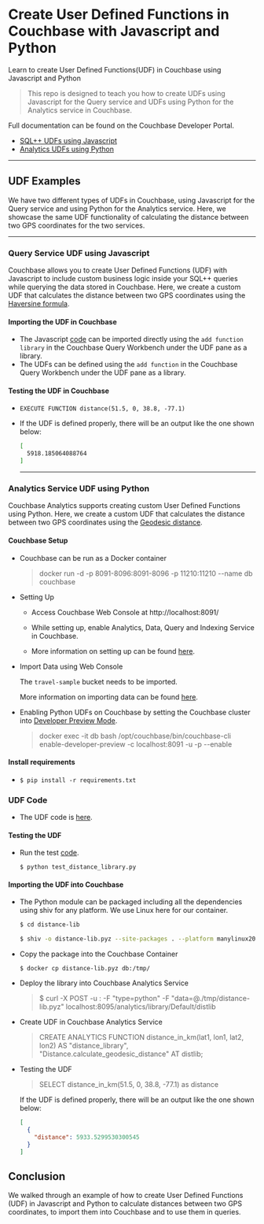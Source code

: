 # Create User Defined Functions in Couchbase with Javascript and Python

Learn to create User Defined Functions(UDF) in Couchbase using Javascript and Python

> This repo is designed to teach you how to create UDFs using Javascript for the Query service and UDFs using Python for the Analytics service in Couchbase.

Full documentation can be found on the Couchbase Developer Portal.

- [SQL++ UDFs using Javascript](https://developer.couchbase.com/tutorial-user-defined-functions-with-javascript)
- [Analytics UDFs using Python](https://developer.couchbase.com/tutorial-analytics-user-defined-functions-with-python)
<hr>

## UDF Examples

We have two different types of UDFs in Couchbase, using Javascript for the Query service and using Python for the Analytics service. Here, we showcase the same UDF functionality of calculating the distance between two GPS coordinates for the two services.

<hr>

### Query Service UDF using Javascript

Couchbase allows you to create User Defined Functions (UDF) with Javascript to include custom business logic inside your SQL++ queries while querying the data stored in Couchbase. Here, we create a custom UDF that calculates the distance between two GPS coordinates using the [Haversine formula](https://en.wikipedia.org/wiki/Haversine_formula).

#### Importing the UDF in Couchbase

- The Javascript [code](javascript-udf/distance.js) can be imported directly using the `add function library` in the Couchbase Query Workbench under the UDF pane as a library.
- The UDFs can be defined using the `add function` in the Couchbase Query Workbench under the UDF pane as a library.

#### Testing the UDF in Couchbase

- `EXECUTE FUNCTION distance(51.5, 0, 38.8, -77.1)`

- If the UDF is defined properly, there will be an output like the one shown below:

  ```sh
  [
    5918.185064088764
  ]
  ```

  <hr>

### Analytics Service UDF using Python

Couchbase Analytics supports creating custom User Defined Functions using Python. Here, we create a custom UDF that calculates the distance between two GPS coordinates using the [Geodesic distance](https://en.wikipedia.org/wiki/Geodesics_on_an_ellipsoid).

#### Couchbase Setup

- Couchbase can be run as a Docker container

  > docker run -d -p 8091-8096:8091-8096 -p 11210:11210 --name db couchbase

- Setting Up

  - Access Couchbase Web Console at http://localhost:8091/

  - While setting up, enable Analytics, Data, Query and Indexing Service in Couchbase.

  - More information on setting up can be found [here](https://docs.couchbase.com/server/current/getting-started/do-a-quick-install.html).

- Import Data using Web Console

  The `travel-sample` bucket needs to be imported.

  More information on importing data can be found [here](https://docs.couchbase.com/server/current/manage/manage-settings/install-sample-buckets.html).

- Enabling Python UDFs on Couchbase by setting the Couchbase cluster into [Developer Preview Mode](https://docs.couchbase.com/server/current/developer-preview/preview-mode.html#how-do-i-enable-the-developer-preview-mode).

  > docker exec -it db bash /opt/couchbase/bin/couchbase-cli enable-developer-preview -c localhost:8091 -u <username> -p <password> --enable

#### Install requirements

- `$ pip install -r requirements.txt`

### UDF Code

- The UDF code is [here](analytics-udf-python/distance-lib/distance_library.py).

#### Testing the UDF

- Run the test [code](analytics-udf-python/distance-lib/test_distance_library.py).

  `$ python test_distance_library.py`

#### Importing the UDF into Couchbase

- The Python module can be packaged including all the dependencies using shiv for any platform. We use Linux here for our container.

  ```bash
  $ cd distance-lib

  $ shiv -o distance-lib.pyz --site-packages . --platform manylinux2010_x86_64 --python-version 39 --only-binary=:all: geopy
  ```

- Copy the package into the Couchbase Container

  `$ docker cp distance-lib.pyz db:/tmp/`

- Deploy the library into Couchbase Analytics Service

  > $ curl -X POST -u <username>:<password> -F "type=python" -F "data=@./tmp/distance-lib.pyz" localhost:8095/analytics/library/Default/distlib

- Create UDF in Couchbase Analytics Service

  > CREATE ANALYTICS FUNCTION distance_in_km(lat1, lon1, lat2, lon2) AS "distance_library", "Distance.calculate_geodesic_distance" AT distlib;

- Testing the UDF

  > SELECT distance_in_km(51.5, 0, 38.8, -77.1) as distance

  If the UDF is defined properly, there will be an output like the one shown below:

  ```json
  [
    {
      "distance": 5933.5299530300545
    }
  ]
  ```

## Conclusion

We walked through an example of how to create User Defined Functions (UDF) in Javascript and Python to calculate distances between two GPS coordinates, to import them into Couchbase and to use them in queries.
